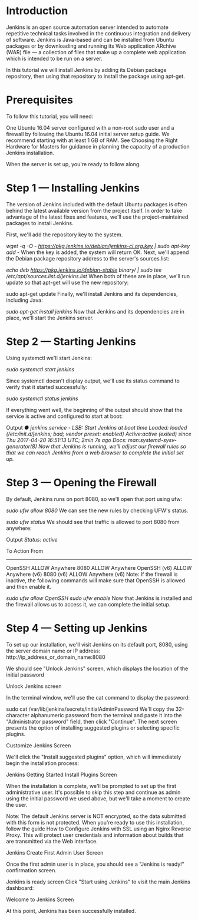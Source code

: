 # Introduction
Jenkins is an open source automation server intended to automate repetitive technical tasks involved in the continuous integration and delivery of software. Jenkins is Java-based and can be installed from Ubuntu packages or by downloading and running its Web application ARchive (WAR) file — a collection of files that make up a complete web application which is intended to be run on a server.

In this tutorial we will install Jenkins by adding its Debian package repository, then using that repository to install the package using apt-get.

# Prerequisites

To follow this tutorial, you will need:

One Ubuntu 16.04 server configured with a non-root sudo user and a firewall by following the Ubuntu 16.04 initial server setup guide. We recommend starting with at least 1 GB of RAM. See Choosing the Right Hardware for Masters for guidance in planning the capacity of a production Jenkins installation.

When the server is set up, you're ready to follow along.

# Step 1 — Installing Jenkins
The version of Jenkins included with the default Ubuntu packages is often behind the latest available version from the project itself. In order to take advantage of the latest fixes and features, we'll use the project-maintained packages to install Jenkins.

First, we'll add the repository key to the system.

*wget -q -O - https://pkg.jenkins.io/debian/jenkins-ci.org.key | sudo apt-key add -*
When the key is added, the system will return OK. Next, we'll append the Debian package repository address to the server's sources.list:

*echo deb https://pkg.jenkins.io/debian-stable binary/ | sudo tee /etc/apt/sources.list.d/jenkins.list*
When both of these are in place, we'll run update so that apt-get will use the new repository:

sudo apt-get update
Finally, we'll install Jenkins and its dependencies, including Java:

*sudo apt-get install jenkins*
Now that Jenkins and its dependencies are in place, we'll start the Jenkins server.

# Step 2 — Starting Jenkins
Using systemctl we'll start Jenkins:

*sudo systemctl start jenkins*

Since systemctl doesn't display output, we'll use its status command to verify that it started successfully:

*sudo systemctl status jenkins*

If everything went well, the beginning of the output should show that the service is active and configured to start at boot:

Output
*● jenkins.service - LSB: Start Jenkins at boot time
  Loaded: loaded (/etc/init.d/jenkins; bad; vendor preset: enabled)
  Active:active (exited) since Thu 2017-04-20 16:51:13 UTC; 2min 7s ago
    Docs: man:systemd-sysv-generator(8)
Now that Jenkins is running, we'll adjust our firewall rules so that we can reach Jenkins from a web browser to complete the initial set up.*

# Step 3 — Opening the Firewall
By default, Jenkins runs on port 8080, so we'll open that port using ufw:

*sudo ufw allow 8080*
We can see the new rules by checking UFW's status.

*sudo ufw status*
We should see that traffic is allowed to port 8080 from anywhere:

Output
*Status: active*

To                         Action      From
--                         ------      ----
OpenSSH                    ALLOW       Anywhere
8080                       ALLOW       Anywhere
OpenSSH (v6)               ALLOW       Anywhere (v6)
8080 (v6)                  ALLOW       Anywhere (v6)
Note: If the firewall is inactive, the following commands will make sure that OpenSSH is allowed and then enable it.

*sudo ufw allow OpenSSH*
*sudo ufw enable*
Now that Jenkins is installed and the firewall allows us to access it, we can complete the initial setup.

# Step 4 — Setting up Jenkins
To set up our installation, we'll visit Jenkins on its default port, 8080, using the server domain name or IP address: http://ip_address_or_domain_name:8080

We should see "Unlock Jenkins" screen, which displays the location of the initial password

Unlock Jenkins screen

In the terminal window, we'll use the cat command to display the password:

sudo cat /var/lib/jenkins/secrets/initialAdminPassword
We'll copy the 32-character alphanumeric password from the terminal and paste it into the "Administrator password" field, then click "Continue". The next screen presents the option of installing suggested plugins or selecting specific plugins.

Customize Jenkins Screen

We'll click the "Install suggested plugins" option, which will immediately begin the installation process:

Jenkins Getting Started Install Plugins Screen

When the installation is complete, we'll be prompted to set up the first administrative user. It's possible to skip this step and continue as admin using the initial password we used above, but we'll take a moment to create the user.

Note: The default Jenkins server is NOT encrypted, so the data submitted with this form is not protected. When you're ready to use this installation, follow the guide How to Configure Jenkins with SSL using an Nginx Reverse Proxy. This will protect user credentials and information about builds that are transmitted via the Web interface.

Jenkins Create First Admin User Screen

Once the first admin user is in place, you should see a "Jenkins is ready!" confirmation screen.

Jenkins is ready screen
Click "Start using Jenkins" to visit the main Jenkins dashboard:

Welcome to Jenkins Screen

At this point, Jenkins has been successfully installed.